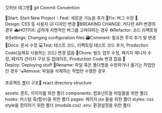깃허브 태그명👋
git Commit Convention

🎉Start: Start New Project
✨Feat: 새로운 기능을 추가
🐛Fix: 버그 수정
🎨Design: CSS 등 사용자 UI 디자인 변경
🚨BREAKING CHANGE: 커다란 API 변경의 경우
🚑HOTFIX: 급하게 치명적인 버그를 고쳐야하는 경우
♻️Refactor: 코드 리팩토링
⚙️Settings: Changing configuration files
🗃️Comment: 필요한 주석 추가 및 변경
📝Docs: 문서 수정
💻Test: 테스트 코드, 리펙토링 테스트 코드 추가, Production Code(실제로 사용하는 코드) 변경 없음
🔧Chore: 빌드 업무 수정, 패키지 매니저 수정, 패키지 관리자 구성 등 업데이트, Production Code 변경 없음
🚀Deploy: Deploying stuff
🔄️Rename: 파일 혹은 폴더명을 수정하거나 옮기는 작업만인 경우
🪚Remove: 파일을 삭제하는 작업만 수행한 경우

프로젝트 폴더 구조👋
react directory structure

assets: 폰트, 이미지를 위한 폴더
components: 컴포넌트들 파일들을 위한 폴더
hooks: 커스텀 훅(함수)을 위한 폴더
pages: 페이지 jsx 들을 위한 폴더
styles: css style을 정의하기 위한 폴더 (module.css)
.env: 환경설정을 위한 폴더